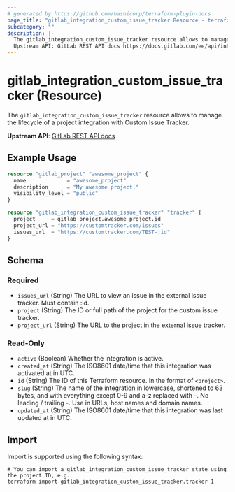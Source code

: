 ```yaml
---
# generated by https://github.com/hashicorp/terraform-plugin-docs
page_title: "gitlab_integration_custom_issue_tracker Resource - terraform-provider-gitlab"
subcategory: ""
description: |-
  The gitlab_integration_custom_issue_tracker resource allows to manage the lifecycle of a project integration with Custom Issue Tracker.
  Upstream API: GitLab REST API docs https://docs.gitlab.com/ee/api/integrations.html#custom-issue-tracker
---
```


# gitlab_integration_custom_issue_tracker (Resource)

The `gitlab_integration_custom_issue_tracker` resource allows to manage the lifecycle of a project integration with Custom Issue Tracker.

**Upstream API**: [GitLab REST API docs](https://docs.gitlab.com/ee/api/integrations.html#custom-issue-tracker)

## Example Usage

```terraform
resource "gitlab_project" "awesome_project" {
  name             = "awesome_project"
  description      = "My awesome project."
  visibility_level = "public"
}

resource "gitlab_integration_custom_issue_tracker" "tracker" {
  project     = gitlab_project.awesome_project.id
  project_url = "https://customtracker.com/issues"
  issues_url  = "https://customtracker.com/TEST-:id"
}
```

<!-- schema generated by tfplugindocs -->
## Schema

### Required

- `issues_url` (String) The URL to view an issue in the external issue tracker. Must contain :id.
- `project` (String) The ID or full path of the project for the custom issue tracker.
- `project_url` (String) The URL to the project in the external issue tracker.

### Read-Only

- `active` (Boolean) Whether the integration is active.
- `created_at` (String) The ISO8601 date/time that this integration was activated at in UTC.
- `id` (String) The ID of this Terraform resource. In the format of `<project>`.
- `slug` (String) The name of the integration in lowercase, shortened to 63 bytes, and with everything except 0-9 and a-z replaced with -. No leading / trailing -. Use in URLs, host names and domain names.
- `updated_at` (String) The ISO8601 date/time that this integration was last updated at in UTC.

## Import

Import is supported using the following syntax:

```shell
# You can import a gitlab_integration_custom_issue_tracker state using the project ID, e.g.
terraform import gitlab_integration_custom_issue_tracker.tracker 1
```
